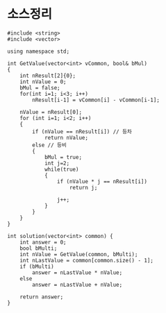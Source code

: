 # 소스정리

    #include <string>
    #include <vector>
    
    using namespace std;
    
    int GetValue(vector<int> vCommon, bool& bMul)
    {
        int nResult[2]{0};
        int nValue = 0;
        bMul = false;
        for(int i=1; i<3; i++)
            nResult[i-1] = vCommon[i] - vCommon[i-1];
        
        nValue = nResult[0];
        for (int i=1; i<2; i++)
        {
            if (nValue == nResult[i]) // 등차
                return nValue;
            else // 등비
            {
                bMul = true;
                int j=2;
                while(true)
                {
                    if (nValue * j == nResult[i])    
                        return j;   
                    
                    j++;
                }
            }
        }
    }
    
    int solution(vector<int> common) {
        int answer = 0;
        bool bMulti;
        int nValue = GetValue(common, bMulti); 
        int nLastValue = common[common.size() - 1];
        if (bMulti)
            answer = nLastValue * nValue;         
        else
            answer = nLastValue + nValue;   
        
        return answer;
    }

